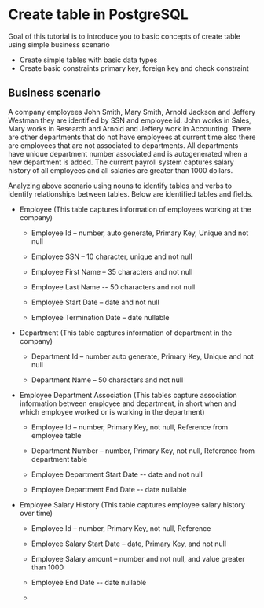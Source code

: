 # Create table in PostgreSQL

Goal of this tutorial is to introduce you to basic concepts of create table using simple business scenario
* Create simple tables with basic data types
*	Create basic constraints primary key, foreign key and check constraint

## Business scenario
A company employees John Smith, Mary Smith, Arnold Jackson and Jeffery Westman they are identified by SSN and employee id.  John works in Sales, Mary works in Research and Arnold and Jeffery work in Accounting. There are other departments that do not have employees at current time also there are employees that are not associated to departments.  All departments have unique department number associated and is autogenerated when a new department is added. The current payroll system captures salary history of all employees and all salaries are greater than 1000 dollars.

Analyzing above scenario using nouns to identify tables and verbs to identify relationships between tables. Below are  identified tables and fields.  


  - Employee (This table captures information of employees working at
    the company)
    
      - Employee Id – number, auto generate, Primary Key, Unique and not
        null
    
      - Employee SSN – 10 character, unique and not null
    
      - Employee First Name – 35 characters and not null
    
      - Employee Last Name -- 50 characters and not null
    
      - Employee Start Date – date and not null
    
      - Employee Termination Date – date nullable

  - Department (This table captures information of department in the
    company)
    
      - Department Id – number auto generate, Primary Key, Unique and
        not null
    
      - Department Name – 50 characters and not null

  - Employee Department Association (This tables capture association
    information between employee and department, in short when and which
    employee worked or is working in the department)
    
      - Employee Id – number, Primary Key, not null, Reference from
        employee table
    
      - Department Number – number, Primary Key, not null, Reference
        from department table
    
      - Employee Department Start Date -- date and not null
    
      - Employee Department End Date -- date nullable

  - Employee Salary History (This table captures employee salary history
    over time)
    
      - Employee Id – number, Primary Key, not null, Reference
    
      - Employee Salary Start Date – date, Primary Key, and not null
    
      - Employee Salary amount – number and not null, and value greater
        than 1000
    
      - Employee End Date -- date nullable
    
      - 
